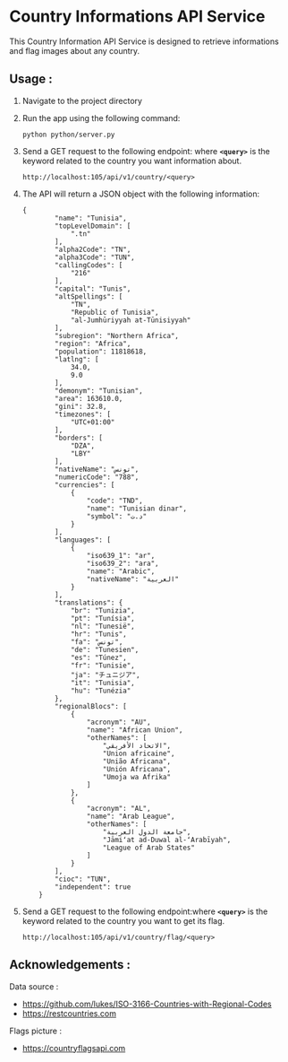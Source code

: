 # **Country Informations API Service**

This Country Information API Service is designed to retrieve informations and flag images about any country.

## **Usage :**

1. Navigate to the project directory
2. Run the app using the following command:

   ```
   python python/server.py
   ```
3. Send a GET request to the following endpoint: where **`<query>`** is the keyword related to the country you want information about.

   ```
   http://localhost:105/api/v1/country/<query>
   ```
4. The API will return a JSON object with the following information:

   ```
   {
           "name": "Tunisia",
           "topLevelDomain": [
               ".tn"
           ],
           "alpha2Code": "TN",
           "alpha3Code": "TUN",
           "callingCodes": [
               "216"
           ],
           "capital": "Tunis",
           "altSpellings": [
               "TN",
               "Republic of Tunisia",
               "al-Jumhūriyyah at-Tūnisiyyah"
           ],
           "subregion": "Northern Africa",
           "region": "Africa",
           "population": 11818618,
           "latlng": [
               34.0,
               9.0
           ],
           "demonym": "Tunisian",
           "area": 163610.0,
           "gini": 32.8,
           "timezones": [
               "UTC+01:00"
           ],
           "borders": [
               "DZA",
               "LBY"
           ],
           "nativeName": "تونس",
           "numericCode": "788",
           "currencies": [
               {
                   "code": "TND",
                   "name": "Tunisian dinar",
                   "symbol": "د.ت"
               }
           ],
           "languages": [
               {
                   "iso639_1": "ar",
                   "iso639_2": "ara",
                   "name": "Arabic",
                   "nativeName": "العربية"
               }
           ],
           "translations": {
               "br": "Tunizia",
               "pt": "Tunísia",
               "nl": "Tunesië",
               "hr": "Tunis",
               "fa": "تونس",
               "de": "Tunesien",
               "es": "Túnez",
               "fr": "Tunisie",
               "ja": "チュニジア",
               "it": "Tunisia",
               "hu": "Tunézia"
           },
           "regionalBlocs": [
               {
                   "acronym": "AU",
                   "name": "African Union",
                   "otherNames": [
                       "الاتحاد الأفريقي",
                       "Union africaine",
                       "União Africana",
                       "Unión Africana",
                       "Umoja wa Afrika"
                   ]
               },
               {
                   "acronym": "AL",
                   "name": "Arab League",
                   "otherNames": [
                       "جامعة الدول العربية",
                       "Jāmiʻat ad-Duwal al-ʻArabīyah",
                       "League of Arab States"
                   ]
               }
           ],
           "cioc": "TUN",
           "independent": true
       }
   ```
5. Send a GET request to the following endpoint:where **`<query>`** is the keyword related to the country you want to get its flag.

   ```
   http://localhost:105/api/v1/country/flag/<query>
   ```

## **Acknowledgements :**

Data source : 
- https://github.com/lukes/ISO-3166-Countries-with-Regional-Codes
- https://restcountries.com

Flags picture : 
- https://countryflagsapi.com
